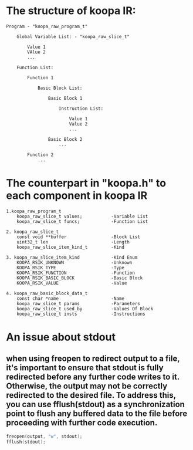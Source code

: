 # The structure of koopa IR:


    Program - "koopa_raw_program_t"
        
        Global Variable List: - "koopa_raw_slice_t"
            
            Value 1
            VAlue 2
            ...
        
        Function List:
            
            Function 1
                
                Basic Block List:
                    
                    Basic Block 1
                        
                        Instruction List:
                            
                            Value 1
                            Value 2
                            ...
                    
                    Basic Block 2
                        ...
            
            Function 2
                ...


# The counterpart in "koopa.h" to each component in koopa IR

    1.koopa_raw_program_t
        koopa_raw_slice_t values;           -Variable List
        koopa_raw_slice_t funcs;            -Function List

    2. koopa_raw_slice_t
        const void **buffer                 -Block List
        uint32_t len                        -Length
        koopa_raw_slice_item_kind_t         -Kind

    3. koopa_raw_slice_item_kind            -Kind Enum
        KOOPA_RSIK_UNKNOWN                  -Unknown
        KOOPA_RSIK_TYPE                     -Type
        KOOPA_RSIK_FUNCTION                 -Function
        KOOPA_RSIK_BASIC_BLOCK              -Basic Block
        KOOPA_RSIK_VALUE                    -Value 

    4. koopa_raw_basic_block_data_t         
        const char *name                    -Name
        koopa_raw_slice_t params            -Parameters
        koopa_raw_slice_t used_by           -Values Of Block
        koopa_raw_slice_t insts             -Instructions


# An issue about stdout

## when using freopen to redirect output to a file, it's important to ensure that stdout is fully redirected before any further code writes to it. Otherwise, the output may not be correctly redirected to the desired file. To address this, you can use fflush(stdout) as a synchronization point to flush any buffered data to the file before proceeding with further code execution.
```cpp
freopen(output, "w", stdout);
fflush(stdout);
```
